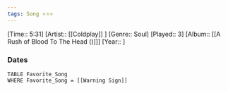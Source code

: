 ```yaml
---
tags: Song ⭐⭐⭐ 
---
```

[Time:: 5:31]
[Artist:: [[Coldplay]] ]
[Genre:: Soul]
[Played:: 3]
[Album:: [[A Rush of Blood To The Head ()]]]
[Year:: ]
### Dates
````dataview
TABLE Favorite_Song
WHERE Favorite_Song = [[Warning Sign]]
````